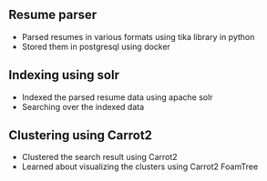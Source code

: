 ## Resume parser
* Parsed resumes in various formats using tika library in python
* Stored them in postgresql using docker

## Indexing using solr
* Indexed the parsed resume data using apache solr
* Searching over the indexed data

## Clustering using Carrot2
* Clustered the search result using Carrot2
* Learned about visualizing the clusters using Carrot2 FoamTree
